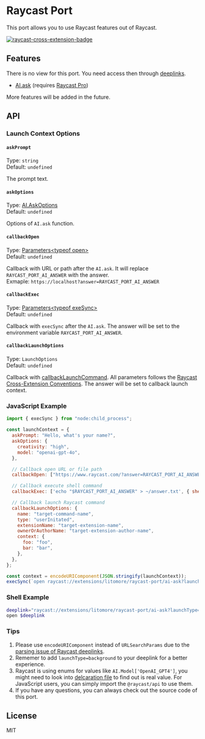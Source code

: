 # Raycast Port

This port allows you to use Raycast features out of Raycast.

[![raycast-cross-extension-badge]][raycast-cross-extension-link]

## Features

There is no view for this port. You need access then through [deeplinks](https://developers.raycast.com/information/lifecycle/deeplinks).

- [AI.ask](https://developers.raycast.com/api-reference/ai) (requires [Raycast Pro](https://raycast.com/pro))

More features will be added in the future.

## API

### Launch Context Options

#### `askPrompt`

Type: `string`\
Default: `undefined`

The prompt text.

#### `askOptions`

Type: [AI.AskOptions](https://developers.raycast.com/api-reference/ai#ai.askoptions)\
Default: `undefined`

Options of `AI.ask` function.

#### `callbackOpen`

Type: [Parameters\<typeof open\>](https://developers.raycast.com/api-reference/utilities#open)\
Default: `undefined`

Callback with URL or path after the `AI.ask`. It will replace `RAYCAST_PORT_AI_ANSWER` with the answer.\
Exmaple: `https://localhost?answer=RAYCAST_PORT_AI_ANSWER`

#### `callbackExec`

Type: [Parameters\<typeof exeSync\>](https://nodejs.org/api/child_process.html#child_processexecsynccommand-options)\
Default: `undefined`

Callback with `execSync` after the `AI.ask`. The answer will be set to the environment variable `RAYCAST_PORT_AI_ANSWER`.

#### `callbackLaunchOptions`

Type: `LaunchOptions`\
Default: `undefined`

Callback with [callbackLaunchCommand](https://github.com/LitoMore/raycast-cross-extension-conventions#callbacklaunchcommandoptions-payload).
All parameters follows the [Raycast Cross-Extension Conventions][raycast-cross-extension-link].
The answer will be set to callback launch context.

### JavaScript Example

```javascript
import { execSync } from "node:child_process";

const launchContext = {
  askPrompt: "Hello, what's your name?",
  askOptions: {
    creativity: "high",
    model: "openai-gpt-4o",
  },

  // Callback open URL or file path
  callbackOpen: ["https://www.raycast.com/?answer=RAYCAST_PORT_AI_ANSWER", "com.google.Chrome"],

  // Callback execute shell command
  callbackExec: ['echo "$RAYCAST_PORT_AI_ANSWER" > ~/answer.txt', { shell: true }],

  // Callback launch Raycast command
  callbackLaunchOptions: {
    name: "target-command-name",
    type: "userInitated",
    extensionName: "target-extension-name",
    ownerOrAuthorName: "target-extension-author-name",
    context: {
      foo: "foo",
      bar: "bar",
    },
  },
};

const context = encodeURIComponent(JSON.stringify(launchContext));
execSync(`open raycast://extensions/litomore/raycast-port/ai-ask?launchType=background&context=${context}`);
```

### Shell Example

```bash
deeplink="raycast://extensions/litomore/raycast-port/ai-ask?launchType=background&context=$(jq -rR @uri <<< '{"askPrompt": "hello", "callbackOpen": ["https://example.com/?answer=RAYCAST_PORT_AI_ANSWER"]}')"
open $deeplink
```

### Tips

1. Please use `encodeURIComponent` instead of `URLSearchParams` due to the [parsing issue of Raycast deeplinks](https://github.com/raycast/extensions/issues/14016).
1. Rememer to add `launchType=background` to your deeplink for a better experience.
1. Raycast is using enums for values like `AI.Model['OpenAI_GPT4']`, you might need to look into [delcaration file](https://cdn.jsdelivr.net/npm/@raycast/api/types/index.d.ts) to find out is real value. For JavaScript users, you can simply import the `@raycast/api` to use them.
1. If you have any questions, you can always check out the source code of this port.

## License

MIT

[raycast-cross-extension-badge]: https://shields.io/badge/Raycast-Cross--Extension-eee?labelColor=FF6363&logo=raycast&logoColor=fff&style=flat-square
[raycast-cross-extension-link]: https://github.com/LitoMore/raycast-cross-extension-conventions
